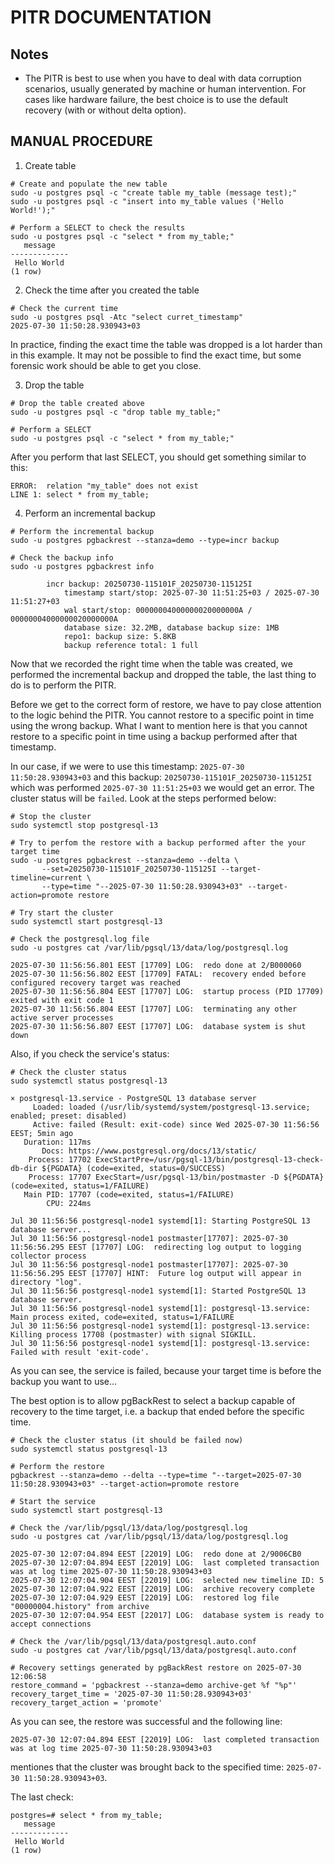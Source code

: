 # PITR DOCUMENTATION

## Notes
- The PITR is best to use when you have to deal with data corruption scenarios, usually generated by machine or
human intervention. For cases like hardware failure, the best choice is to use the default recovery (with or without 
delta option).

## MANUAL PROCEDURE

1) Create table

```
# Create and populate the new table
sudo -u postgres psql -c "create table my_table (message test);"
sudo -u postgres psql -c "insert into my_table values ('Hello World!');"

# Perform a SELECT to check the results
sudo -u postgres psql -c "select * from my_table;"
   message
-------------
 Hello World
(1 row)
```

2) Check the time after you created the table
```
# Check the current time
sudo -u postgres psql -Atc "select curret_timestamp"
2025-07-30 11:50:28.930943+03
```

In practice, finding the exact time the table was dropped is a lot harder than in this example. It may not be possible 
to find the exact time, but some forensic work should be able to get you close.

3) Drop the table
```
# Drop the table created above
sudo -u postgres psql -c "drop table my_table;"

# Perform a SELECT
sudo -u postgres psql -c "select * from my_table;"
```

After you perform that last SELECT, you should get something similar to this:
```
ERROR:  relation "my_table" does not exist
LINE 1: select * from my_table;
```

4) Perform an incremental backup

```
# Perform the incremental backup
sudo -u postgres pgbackrest --stanza=demo --type=incr backup

# Check the backup info
sudo -u postgres pgbackrest info

        incr backup: 20250730-115101F_20250730-115125I
            timestamp start/stop: 2025-07-30 11:51:25+03 / 2025-07-30 11:51:27+03
            wal start/stop: 00000004000000020000000A / 00000004000000020000000A
            database size: 32.2MB, database backup size: 1MB
            repo1: backup size: 5.8KB
            backup reference total: 1 full

```

Now that we recorded the right time when the table was created, we performed the incremental backup and dropped the 
table, the last thing to do is to perform the PITR. 

Before we get to the correct form of restore, we have to pay close attention to the logic behind the PITR. You cannot 
restore to a specific point in time using the wrong backup. What I want to mention here is that you cannot restore to a 
specific point in time using a backup performed after that timestamp. 

In our case, if we were to use this timestamp: `2025-07-30 11:50:28.930943+03` and this backup: 
`20250730-115101F_20250730-115125I` which was performed `2025-07-30 11:51:25+03` we would get an error. The cluster 
status will be `failed`. Look at the steps performed below:

```
# Stop the cluster
sudo systemctl stop postgresql-13

# Try to perfom the restore with a backup performed after the your target time
sudo -u postgres pgbackrest --stanza=demo --delta \
       --set=20250730-115101F_20250730-115125I --target-timeline=current \
       --type=time "--2025-07-30 11:50:28.930943+03" --target-action=promote restore

# Try start the cluster
sudo systemctl start postgresql-13

# Check the postgresql.log file
sudo -u postgres cat /var/lib/pgsql/13/data/log/postgresql.log

2025-07-30 11:56:56.801 EEST [17709] LOG:  redo done at 2/B000060
2025-07-30 11:56:56.802 EEST [17709] FATAL:  recovery ended before configured recovery target was reached
2025-07-30 11:56:56.804 EEST [17707] LOG:  startup process (PID 17709) exited with exit code 1
2025-07-30 11:56:56.804 EEST [17707] LOG:  terminating any other active server processes
2025-07-30 11:56:56.807 EEST [17707] LOG:  database system is shut down

```
Also, if you check the service's status:

```
# Check the cluster status
sudo systemctl status postgresql-13

× postgresql-13.service - PostgreSQL 13 database server
     Loaded: loaded (/usr/lib/systemd/system/postgresql-13.service; enabled; preset: disabled)
     Active: failed (Result: exit-code) since Wed 2025-07-30 11:56:56 EEST; 5min ago
   Duration: 117ms
       Docs: https://www.postgresql.org/docs/13/static/
    Process: 17702 ExecStartPre=/usr/pgsql-13/bin/postgresql-13-check-db-dir ${PGDATA} (code=exited, status=0/SUCCESS)
    Process: 17707 ExecStart=/usr/pgsql-13/bin/postmaster -D ${PGDATA} (code=exited, status=1/FAILURE)
   Main PID: 17707 (code=exited, status=1/FAILURE)
        CPU: 224ms

Jul 30 11:56:56 postgresql-node1 systemd[1]: Starting PostgreSQL 13 database server...
Jul 30 11:56:56 postgresql-node1 postmaster[17707]: 2025-07-30 11:56:56.295 EEST [17707] LOG:  redirecting log output to logging collector process
Jul 30 11:56:56 postgresql-node1 postmaster[17707]: 2025-07-30 11:56:56.295 EEST [17707] HINT:  Future log output will appear in directory "log".
Jul 30 11:56:56 postgresql-node1 systemd[1]: Started PostgreSQL 13 database server.
Jul 30 11:56:56 postgresql-node1 systemd[1]: postgresql-13.service: Main process exited, code=exited, status=1/FAILURE
Jul 30 11:56:56 postgresql-node1 systemd[1]: postgresql-13.service: Killing process 17708 (postmaster) with signal SIGKILL.
Jul 30 11:56:56 postgresql-node1 systemd[1]: postgresql-13.service: Failed with result 'exit-code'.

```

As you can see, the service is failed, because your target time is before the backup you want to use...

The best option is to allow pgBackRest to select a backup capable of recovery to the time target, i.e. a backup that 
ended before the specific time. 


```
# Check the cluster status (it should be failed now)
sudo systemctl status postgresql-13

# Perform the restore
pgbackrest --stanza=demo --delta --type=time "--target=2025-07-30 11:50:28.930943+03" --target-action=promote restore
 
# Start the service
sudo systemctl start postgresql-13

# Check the /var/lib/pgsql/13/data/log/postgresql.log
sudo -u postgres cat /var/lib/pgsql/13/data/log/postgresql.log

2025-07-30 12:07:04.894 EEST [22019] LOG:  redo done at 2/9006CB0
2025-07-30 12:07:04.894 EEST [22019] LOG:  last completed transaction was at log time 2025-07-30 11:50:28.930943+03
2025-07-30 12:07:04.904 EEST [22019] LOG:  selected new timeline ID: 5
2025-07-30 12:07:04.922 EEST [22019] LOG:  archive recovery complete
2025-07-30 12:07:04.929 EEST [22019] LOG:  restored log file "00000004.history" from archive
2025-07-30 12:07:04.954 EEST [22017] LOG:  database system is ready to accept connections

# Check the /var/lib/pgsql/13/data/postgresql.auto.conf
sudo -u postgres cat /var/lib/pgsql/13/data/postgresql.auto.conf

# Recovery settings generated by pgBackRest restore on 2025-07-30 12:06:58
restore_command = 'pgbackrest --stanza=demo archive-get %f "%p"'
recovery_target_time = '2025-07-30 11:50:28.930943+03'
recovery_target_action = 'promote'

```

As you can see, the restore was successful and the following line: 
```
2025-07-30 12:07:04.894 EEST [22019] LOG:  last completed transaction was at log time 2025-07-30 11:50:28.930943+03
```
mentiones that the cluster was brought back to the specified time: `2025-07-30 11:50:28.930943+03`.

The last check: 

```
postgres=# select * from my_table;
   message
-------------
 Hello World
(1 row)

```
